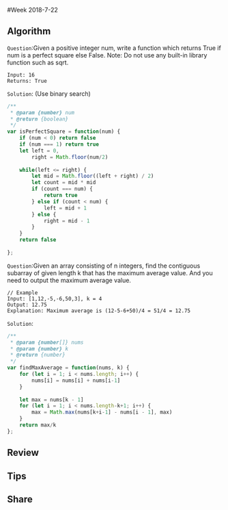 #Week 2018-7-22
## Algorithm
`Question`:Given a positive integer num, write a function which returns True if num is a perfect square else False.
Note: Do not use any built-in library function such as sqrt.
```
Input: 16
Returns: True
```

`Solution`: (Use binary search)

```javascript
/**
 * @param {number} num
 * @return {boolean}
 */
var isPerfectSquare = function(num) {
    if (num < 0) return false
    if (num === 1) return true
    let left = 0,
        right = Math.floor(num/2)
    
    while(left <= right) {
        let mid = Math.floor((left + right) / 2)
        let count = mid * mid
        if (count === num) {
            return true
        } else if (count < num) {
            left = mid + 1
        } else {
            right = mid - 1
        }
    }
    return false
    
};
```

`Question`:Given an array consisting of n integers, find the contiguous subarray of given length k that has the maximum average value. And you need to output the maximum average value.
```
// Example
Input: [1,12,-5,-6,50,3], k = 4
Output: 12.75
Explanation: Maximum average is (12-5-6+50)/4 = 51/4 = 12.75
```

`Solution`:
```javascript
/**
 * @param {number[]} nums
 * @param {number} k
 * @return {number}
 */
var findMaxAverage = function(nums, k) {
    for (let i = 1; i < nums.length; i++) {
        nums[i] = nums[i] + nums[i-1]
    }
    
    let max = nums[k - 1]
    for (let i = 1; i < nums.length-k+1; i++) {
        max = Math.max(nums[k+i-1] - nums[i - 1], max)
    }
    return max/k
};
```

## Review

## Tips

## Share